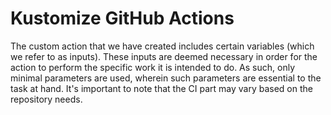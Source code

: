 # Kustomize GitHub Actions

The custom action that we have created includes certain variables (which we refer to as inputs). These inputs are deemed necessary in order for the action to perform the specific work it is intended to do. As such, only minimal parameters are used, wherein such parameters are essential to the task at hand. It's important to note that the CI part may vary based on the repository needs.
